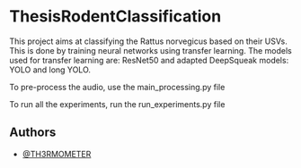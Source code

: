
# ThesisRodentClassification

This project aims at classifying the Rattus norvegicus based on their USVs. 
This is done by training neural networks using transfer learning. 
The models used for transfer learning are: ResNet50 and adapted DeepSqueak models: YOLO and long YOLO.

To pre-process the audio, use the main_processing.py file 

To run all the experiments, run the run_experiments.py file




## Authors

- [@TH3RMOMETER](https://www.github.com/TH3RMOMETER)

